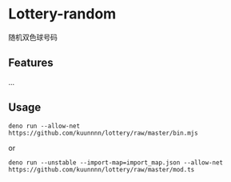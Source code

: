 # Lottery-random

随机双色球号码

## Features

...

## Usage

```shell
deno run --allow-net https://github.com/kuunnnn/lottery/raw/master/bin.mjs
```

or

```shell
deno run --unstable --import-map=import_map.json --allow-net  https://github.com/kuunnnn/lottery/raw/master/mod.ts
```
